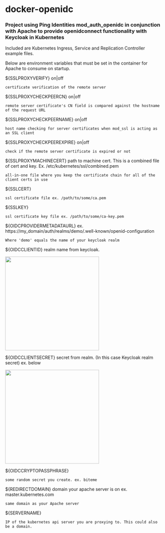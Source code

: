 # docker-openidc

### Project using Ping Identities mod_auth_openidc in conjunction with Apache to provide openidconnect functionality with Keycloak in Kubernetes

Included are Kubernetes Ingress, Service and Replication Controller example files.

Below are environment variables that must be set in the container for Apache to consume on startup.

${SSLPROXYVERIFY} on|off

    certificate verification of the remote server

${SSLPROXYCHECKPEERCN} on|off

    remote server certificate's CN field is compared against the hostname of the request URL

${SSLPROXYCHECKPEERNAME} on|off

    host name checking for server certificates when mod_ssl is acting as an SSL client

${SSLPROXYCHECKPEEREXPIRE} on|off

    check if the remote server certificate is expired or not

${SSLPROXYMACHINECERT} path to machine cert. This is a combined file of cert and key. Ex. /etc/kubernetes/ssl/combined.pem

    all-in-one file where you keep the certificate chain for all of the client certs in use

${SSLCERT}

    ssl certificate file ex. /path/to/some/ca.pem

${SSLKEY}

    ssl certificate key file ex. /path/to/some/ca-key.pem

${OIDCPROVIDERMETADATAURL} ex. https://my_domain/auth/realms/demo/.well-known/openid-configuration

    Where 'demo' equals the name of your keycloak realm

${OIDCCLIENTID} realm name from keycloak.

<img src="https://github.com/mward29/openidc/blob/master/realmname.png?raw=true" width="300">

${OIDCCLIENTSECRET} secret from realm. (In this case Keycloak realm secret) ex. below

<img src="https://github.com/mward29/openidc/blob/master/realmsecret.png?raw=true" width="300">

${OIDCCRYPTOPASSPHRASE}

    some random secret you create. ex. biteme

${REDIRECTDOMAIN} domain your apache server is on ex. master.kubernetes.com

    same domain as your Apache server

${SERVERNAME}

    IP of the kubernetes api server you are proxying to. This could also be a domain.
